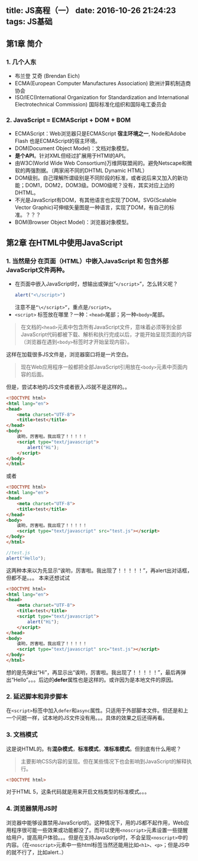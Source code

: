 ﻿title: JS高程（一）
date: 2016-10-26 21:24:23
tags: JS基础
---
## 第1章 简介
### 1. 几个人东
* 布兰登 艾奇 (Brendan Eich)
* ECMA(European Computer Manufactures Association) 欧洲计算机制造商协会
* ISO/IEC(International Organization for Standardization and International Electrotechnical Commission) 国际标准化组织和国际电工委员会

### 2. JavaScript = ECMAScript + DOM + BOM
* ECMAScript：Web浏览器只是ECMAScript **宿主环境之一**, Node和Adobe Flash 也是ECMAScript的宿主环境。
* DOM(Document Object Model)：文档对象模型。
 * **是个API**。针对XML但经过扩展用于HTMl的API。
 * 由W3C(World Wide Web Consortium)万维网联盟闹的。避免Netscape和微软的两强割据。（两家闹不同的DHTML Dynamic HTML）
 * DOM级别。自己理解所谓级别是不同阶段的标准，或者说后来又加入的新功能；DOM1，DOM2，DOM3级。DOM0级呢？没有，其实对应上边的DHTML。 
 * 不光是JavaScript有DOM，有其他语言也实现了DOM。SVG(Scalable Vector Graphic)可伸缩矢量图是一种语言，实现了DOM，有自己的标准。？？？
* BOM(Browser Object Model)：浏览器对象模型。
<!--more-->

## 第2章 在HTML中使用JavaScript
### 1. 当然是分 在页面（HTML）中嵌入JavaScript 和 包含外部JavaScript文件两种。
* 在页面中嵌入JavaScript时，想输出或弹出“`</script>`”，怎么转义呢？
  ``` javascript
  alert("<\/script>")
  ```
  注意不是`“\</script>”`，重点是`/script>`。
* `<script>` 标签放在哪里？一种：`<head>`尾部；另一种`<body>`尾部。

> 在文档的`<head>`元素中包含所有JavaScript文件，意味着必须等到全部JavaScript代码都被下载、解析和执行完成以后，才能开始呈现页面的内容（浏览器在遇到`<body>`标签时才开始呈现内容）。

  这样在加载很多JS文件是，浏览器窗口将是一片空白。

> 现在Web应用程序一般都把全部JavaScript引用放在`<body>`元素中页面内容的后面。

  但是，尝试本地的JS文件或者嵌入JS就不是这样的。。
``` html
<!DOCTYPE html>
<html lang="en">
<head>
    <meta charset="UTF-8">
	<title>test</title>
</head>
<body>
	诶哟，厉害啦。我出现了！！！！！
    <script type="text/javascript">
        alert("Hi");
    </script>
</body>
</html>
```
  或者
``` html
<!DOCTYPE html>
<html lang="en">
<head>
    <meta charset="UTF-8">
    <title>test</title>
</head>
<body>
    诶哟，厉害啦。我出现了！！！！！
    <script type="text/javascript" src="test.js"></script>
</body>
</html>
```

``` javascript
//test.js
alert("Hello");
```
  这两种本来以为先显示“诶哟，厉害啦。我出现了！！！！！”，再alert出对话框，但都不是。。。
  本来还想试试
``` html
<!DOCTYPE html>
<html lang="en">
<head>
    <meta charset="UTF-8">
    <title>test</title>
    <script type="text/javascript">
        alert("Hi");
    </script>
</head>
<body>
    诶哟，厉害啦。我出现了！！！！！
    <script type="text/javascript" src="test.js"></script>
</body>
</html>
```
  想的是先弹出“Hi”，再显示出“诶哟，厉害啦。我出现了！！！！！”，最后再弹出“Hello”。。。后边的**defer**属性也是这样的。或许因为是本地文件的原因。
 
### 2. 延迟脚本和异步脚本
在`<script>`标签中加入`defer`和`async`属性。只适用于外部脚本文件。但还是和上一个问题一样，试本地的JS文件没有用。。。具体的效果之后还得再看。
### 3. 文档模式
这是说HTML的。有**混杂模式**，**标准模式**，**准标准模式**。但到底有什么用呢？
> 主要影响CSS内容的呈现。但在某些情况下也会影响到JavaScript的解释执行。

``` html
<!DOCTYPE html>
```
对于HTML 5，这条代码就是用来开启文档类型的标准模式。。。
### 4. 浏览器禁用JS时
浏览器中能够设置禁用JavaScript的。这种情况下，用的JS都不起作用，Web应用程序很可能一些效果或功能都没了。而可以使用`<noscript>`元素设置一些提醒给用户，提高用户体验。。。但是在支持JavaScript时，不会呈现`<noscript>`中的内容。（在`<noscript>`元素中一些html标签当然还能用比如`<h1>`、`<p>`；但是JS中的就不行了，比如alert..）